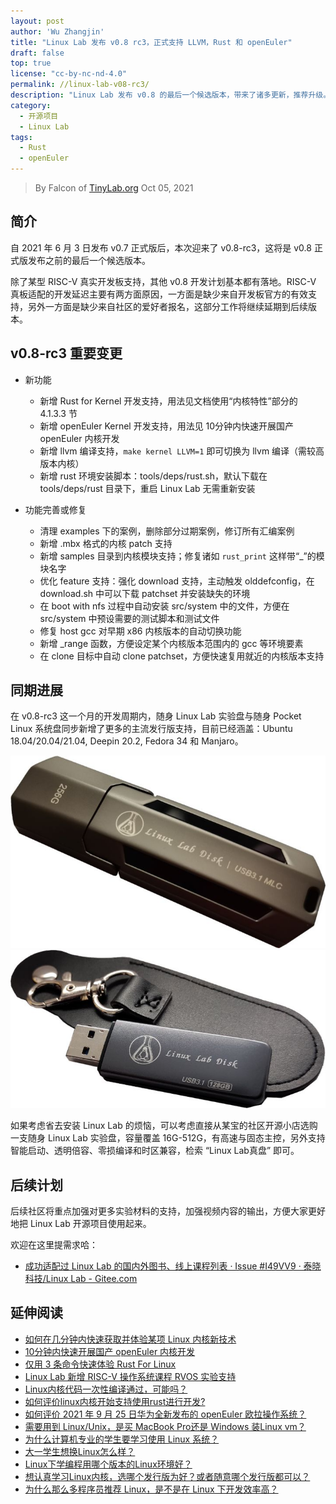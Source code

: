 ```yaml
---
layout: post
author: 'Wu Zhangjin'
title: "Linux Lab 发布 v0.8 rc3，正式支持 LLVM，Rust 和 openEuler"
draft: false
top: true
license: "cc-by-nc-nd-4.0"
permalink: //linux-lab-v08-rc3/
description: "Linux Lab 发布 v0.8 的最后一个候选版本，带来了诸多更新，推荐升级。"
category:
  - 开源项目
  - Linux Lab
tags:
  - Rust
  - openEuler
---
```


> By Falcon of [TinyLab.org][1]
> Oct 05, 2021

## 简介

自 2021 年 6 月 3 日发布 v0.7 正式版后，本次迎来了 v0.8-rc3，这将是 v0.8 正式版发布之前的最后一个候选版本。

除了某型 RISC-V 真实开发板支持，其他 v0.8 开发计划基本都有落地。RISC-V 真板适配的开发延迟主要有两方面原因，一方面是缺少来自开发板官方的有效支持，另外一方面是缺少来自社区的爱好者报名，这部分工作将继续延期到后续版本。

## v0.8-rc3 重要变更

* 新功能
    - 新增 Rust for Kernel 开发支持，用法见文档使用“内核特性”部分的 4.1.3.3 节
    - 新增 openEuler Kernel 开发支持，用法见 10分钟内快速开展国产 openEuler 内核开发
    - 新增 llvm 编译支持，`make kernel LLVM=1` 即可切换为 llvm 编译（需较高版本内核）
    - 新增 rust 环境安装脚本：tools/deps/rust.sh，默认下载在 tools/deps/rust 目录下，重启 Linux Lab 无需重新安装

* 功能完善或修复
    - 清理 examples 下的案例，删除部分过期案例，修订所有汇编案例
    - 新增 .mbx 格式的内核 patch 支持
    - 新增 samples 目录到内核模块支持；修复诸如 `rust_print` 这样带“_”的模块名字
    - 优化 feature 支持：强化 download 支持，主动触发 olddefconfig，在 download.sh 中可以下载 patchset 并安装缺失的环境
    - 在 boot with nfs 过程中自动安装 src/system 中的文件，方便在 src/system 中预设需要的测试脚本和测试文件
    - 修复 host gcc 对早期 x86 内核版本的自动切换功能
    - 新增 _range 函数，方便设定某个内核版本范围内的 gcc 等环境要素
    - 在 clone 目标中自动 clone patchset，方便快速复用就近的内核版本支持

## 同期进展

在 v0.8-rc3 这一个月的开发周期内，随身 Linux Lab 实验盘与随身 Pocket Linux 系统盘同步新增了更多的主流发行版支持，目前已经涵盖：Ubuntu 18.04/20.04/21.04, Deepin 20.2, Fedora 34 和 Manjaro。

![image](/wp-content/uploads/2021/08/deepin-support/linux-lab-disk-256.jpg)
![image](/wp-content/uploads/2021/08/deepin-support/linux-lab-disk-128.jpg)

如果考虑省去安装 Linux Lab 的烦恼，可以考虑直接从某宝的社区开源小店选购一支随身 Linux Lab 实验盘，容量覆盖 16G-512G，有高速与固态主控，另外支持智能启动、透明倍容、零损编译和时区兼容，检索 “Linux Lab真盘” 即可。

## 后续计划

后续社区将重点加强对更多实验材料的支持，加强视频内容的输出，方便大家更好地把 Linux Lab 开源项目使用起来。

欢迎在这里提需求哈：

* [成功适配过 Linux Lab 的国内外图书、线上课程列表 · Issue #I49VV9 · 泰晓科技/Linux Lab - Gitee.com](https://gitee.com/tinylab/linux-lab/issues/I49VV9)

## 延伸阅读

* [如何在几分钟内快速获取并体验某项 Linux 内核新技术](https://zhuanlan.zhihu.com/p/415617020)
* [10分钟内快速开展国产 openEuler 内核开发](https://zhuanlan.zhihu.com/p/414642391)
* [仅用 3 条命令快速体验 Rust For Linux](https://zhuanlan.zhihu.com/p/413717850)
* [Linux Lab 新增 RISC-V 操作系统课程 RVOS 实验支持](https://zhuanlan.zhihu.com/p/404733757)
* [Linux内核代码一次性编译通过，可能吗？](https://www.zhihu.com/question/273550410/answer/2145562757)
* [如何评价linux内核开始支持使用rust进行开发?](https://www.zhihu.com/question/456820006/answer/2143557430)
* [如何评价 2021 年 9 月 25 日华为全新发布的 openEuler 欧拉操作系统？](https://www.zhihu.com/question/488900079/answer/2143443583)
* [需要用到 Linux/Unix，是买 MacBook Pro还是 Windows 装Linux vm？](https://www.zhihu.com/question/482782438/answer/2134373947)
* [为什么计算机专业的学生要学习使用 Linux 系统？](https://www.zhihu.com/question/19934684/answer/43155800)
* [大一学生想换Linux怎么样？](https://www.zhihu.com/question/432346958/answer/1940312916)
* [Linux下学编程用哪个版本的Linux环境好？](https://www.zhihu.com/question/58083256/answer/1932238375)
* [想认真学习Linux内核，选哪个发行版为好？或者随意哪个发行版都可以？](https://www.zhihu.com/question/451548622/answer/1830251840)
* [为什么那么多程序员推荐 Linux，是不是在 Linux 下开发效率高？](https://www.zhihu.com/question/338866630/answer/2088349931)

[1]: http://tinylab.org
